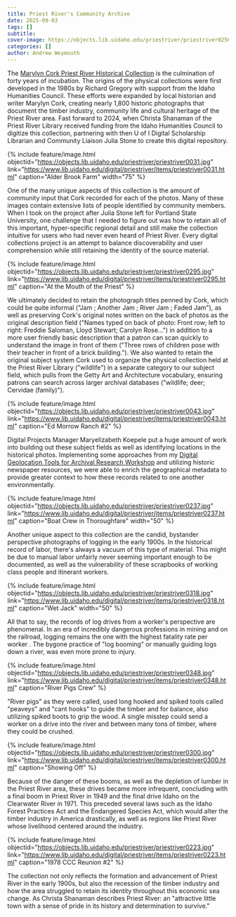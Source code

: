```yaml
---
title: Priest River's Community Archive
date: 2025-09-03 
tags: []
subtitle: 
cover-image: https://objects.lib.uidaho.edu/priestriver/priestriver0256.jpg
categories: []
author: Andrew Weymouth
---
```


The [Marylyn Cork Priest River Historical Collection](https://www.lib.uidaho.edu/digital/priestriver/) is the culmination of forty years of incubation. The origins of the physical collections were first developed in the 1980s by Richard Gregory with support from the Idaho Humanities Council. These efforts were expanded by local historian and writer Marylyn Cork, creating nearly 1,800 historic photographs that document the timber industry, community life and cultural heritage of the Priest River area. Fast forward to 2024, when Christa Shanaman of the Priest River Library received funding from the Idaho Humanities Council to digitize this collection, partnering with then U of I Digital Scholarship Librarian and Community Liaison Julia Stone to create this digital repository. 

{% include feature/image.html objectid="https://objects.lib.uidaho.edu/priestriver/priestriver0031.jpg" link="https://www.lib.uidaho.edu/digital/priestriver/items/priestriver0031.html" caption="Alder Brook Farm" width="75" %}

One of the many unique aspects of this collection is the amount of community input that Cork recorded for each of the photos. Many of these images contain extensive lists of people identified by community members. When I took on the project after Julia Stone left for Portland State University, one challenge that I needed to figure out was how to retain all of this important, hyper-specific regional detail and still make the collection intuitive for users who had never even heard of Priest River. Every digital collections project is an attempt to balance discoverability and user comprehension while still retaining the identity of the source material. 

{% include feature/image.html objectid="https://objects.lib.uidaho.edu/priestriver/priestriver0295.jpg" link="https://www.lib.uidaho.edu/digital/priestriver/items/priestriver0295.html" caption="At the Mouth of the Priest" %}

We ultimately decided to retain the photograph titles penned by Cork, which could be quite informal ("Jam ; Another Jam ; River Jam ; Faded Jam"), as well as preserving Cork's original notes written on the back of photos as the original description field ("Names typed on back of photo: Front row; left to right: Freddie Saloman, Lloyd Stewart; Carolyn Rose...") in addition to a more user friendly basic description that a patron can scan quickly  to understand the image in front of them ("Three rows of children pose with their teacher in front of a brick building."). We also wanted to retain the original subject system Cork used to organize the physical collection held at the Priest River Library ("wildlife") in a separate category to our subject field, which pulls from the Getty Art and Architecture vocabulary, ensuring patrons can search across larger archival databases ("wildlife; deer; Cervidae (family)").

{% include feature/image.html objectid="https://objects.lib.uidaho.edu/priestriver/priestriver0043.jpg" link="https://www.lib.uidaho.edu/digital/priestriver/items/priestriver0043.html" caption="Ed Morrow Ranch #2" %}

Digital Projects Manager Maryelizabeth Koepele put a huge amount of work into building out these subject fields as well as identifying locations in the historical photos. Implementing some approaches from my [Digital Geolocation Tools for Archival Research Workshop](https://aweymo-ui.github.io/geolocation/) and utilizing historic newspaper resources, we were able to enrich the geographical metadata to provide greater context to how these records related to one another environmentally. 

{% include feature/image.html objectid="https://objects.lib.uidaho.edu/priestriver/priestriver0237.jpg" link="https://www.lib.uidaho.edu/digital/priestriver/items/priestriver0237.html" caption="Boat Crew in Thoroughfare" width="50" %}

Another unique aspect to this collection are the candid, bystander perspective photographs of logging in the early 1900s. In the historical record of labor, there's always a vacuum of this type of material. This might be due to manual labor unfairly never seeming important enough to be documented, as well as the vulnerability of these scrapbooks of working class people and itinerant workers.

{% include feature/image.html objectid="https://objects.lib.uidaho.edu/priestriver/priestriver0318.jpg" link="https://www.lib.uidaho.edu/digital/priestriver/items/priestriver0318.html" caption="Wet Jack" width="50" %}

All that to say, the records of log drives from a worker's perspective are phenomenal. In an era of incredibly dangerous professions in mining and on the railroad, logging remains the one with the highest fatality rate per worker . The bygone practice of "log booming" or manually guiding logs down a river, was even more prone to injury. 

{% include feature/image.html objectid="https://objects.lib.uidaho.edu/priestriver/priestriver0348.jpg" link="https://www.lib.uidaho.edu/digital/priestriver/items/priestriver0348.html" caption="River Pigs Crew" %}

"River pigs" as they were called, used long hooked and spiked tools called "peaveys" and "cant hooks" to guide the timber and for balance, also utilizing spiked boots to grip the wood. A single misstep could send a worker on a drive into the river and between many tons of timber, where they could be crushed.

{% include feature/image.html objectid="https://objects.lib.uidaho.edu/priestriver/priestriver0300.jpg" link="https://www.lib.uidaho.edu/digital/priestriver/items/priestriver0300.html" caption="Showing Off" %}

Because of the danger of these booms, as well as the depletion of lumber in the Priest River area, these drives became more infrequent, concluding with a final boom in Priest River in 1949 and the final drive Idaho on the Clearwater River in 1971. This preceded several laws such as the Idaho Forest Practices Act and the Endangered Species Act, which would alter the timber industry in America drastically, as well as regions like Priest River whose livelihood centered around the industry. 

{% include feature/image.html objectid="https://objects.lib.uidaho.edu/priestriver/priestriver0223.jpg" link="https://www.lib.uidaho.edu/digital/priestriver/items/priestriver0223.html" caption="1978 CCC Reunion #2" %}

The collection not only reflects the formation and advancement of Priest River in the early 1900s, but also the recession of the timber industry and how the area struggled to retain its identity throughout this economic sea change. As Christa Shanaman describes Priest River: an "attractive little town with a sense of pride in its history and determination to survive."





